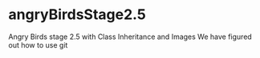 # angryBirdsStage2.5
Angry Birds stage 2.5 with Class Inheritance and Images
We have figured out how to use git